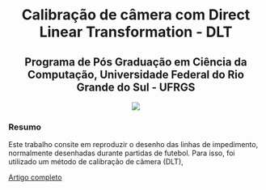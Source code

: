 <h1 align="center"> Calibração de câmera com Direct Linear Transformation - DLT </h1>

<h2 align="center"> Programa de Pós Graduação em Ciência da Computação, Universidade Federal do Rio Grande do Sul - UFRGS </h2>

<p align="center">
  <img src="[https://www.inf.ufrgs.br/site/wp-content/uploads/2016/03/logoppgc-653x417.png](https://apesc.net.br/balanco2017/wp-content/uploads/sites/7/2018/03/unisc.png)">
</p>

<h3 align="left"> Resumo </h3>

Este trabalho consite em reproduzir o desenho das linhas de impedimento, normalmente desenhadas durante partidas de futebol. 
Para isso, foi utilizado um método de calibração de câmera (DLT), 

<a href="">Artigo completo</a></p>

